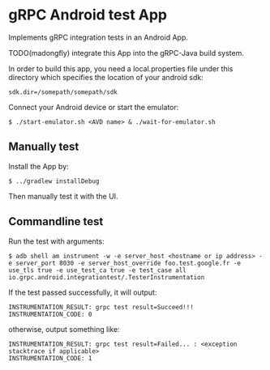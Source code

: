 gRPC Android test App
=======================

Implements gRPC integration tests in an Android App.

TODO(madongfly) integrate this App into the gRPC-Java build system.

In order to build this app, you need a local.properties file under this directory which specifies
the location of your android sdk:
```
sdk.dir=/somepath/somepath/sdk
```

Connect your Android device or start the emulator:
```
$ ./start-emulator.sh <AVD name> & ./wait-for-emulator.sh
```

Manually test
-------------

Install the App by:
```
$ ../gradlew installDebug
```
Then manually test it with the UI.


Commandline test
----------------

Run the test with arguments:
```
$ adb shell am instrument -w -e server_host <hostname or ip address> -e server_port 8030 -e server_host_override foo.test.google.fr -e use_tls true -e use_test_ca true -e test_case all io.grpc.android.integrationtest/.TesterInstrumentation
```

If the test passed successfully, it will output:
```
INSTRUMENTATION_RESULT: grpc test result=Succeed!!!
INSTRUMENTATION_CODE: 0
```
otherwise, output something like:
```
INSTRUMENTATION_RESULT: grpc test result=Failed... : <exception stacktrace if applicable>
INSTRUMENTATION_CODE: 1
```
